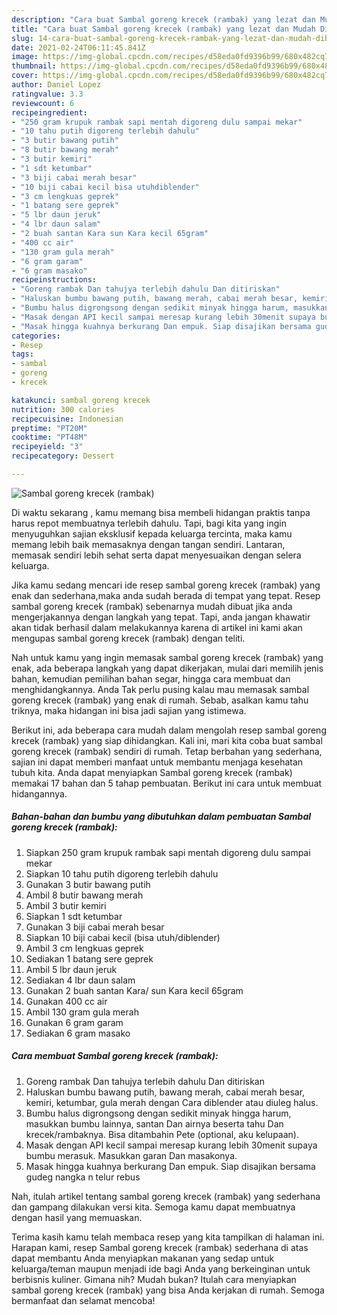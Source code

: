 ```yaml
---
description: "Cara buat Sambal goreng krecek (rambak) yang lezat dan Mudah Dibuat"
title: "Cara buat Sambal goreng krecek (rambak) yang lezat dan Mudah Dibuat"
slug: 14-cara-buat-sambal-goreng-krecek-rambak-yang-lezat-dan-mudah-dibuat
date: 2021-02-24T06:11:45.841Z
image: https://img-global.cpcdn.com/recipes/d58eda0fd9396b99/680x482cq70/sambal-goreng-krecek-rambak-foto-resep-utama.jpg
thumbnail: https://img-global.cpcdn.com/recipes/d58eda0fd9396b99/680x482cq70/sambal-goreng-krecek-rambak-foto-resep-utama.jpg
cover: https://img-global.cpcdn.com/recipes/d58eda0fd9396b99/680x482cq70/sambal-goreng-krecek-rambak-foto-resep-utama.jpg
author: Daniel Lopez
ratingvalue: 3.3
reviewcount: 6
recipeingredient:
- "250 gram krupuk rambak sapi mentah digoreng dulu sampai mekar"
- "10 tahu putih digoreng terlebih dahulu"
- "3 butir bawang putih"
- "8 butir bawang merah"
- "3 butir kemiri"
- "1 sdt ketumbar"
- "3 biji cabai merah besar"
- "10 biji cabai kecil bisa utuhdiblender"
- "3 cm lengkuas geprek"
- "1 batang sere geprek"
- "5 lbr daun jeruk"
- "4 lbr daun salam"
- "2 buah santan Kara sun Kara kecil 65gram"
- "400 cc air"
- "130 gram gula merah"
- "6 gram garam"
- "6 gram masako"
recipeinstructions:
- "Goreng rambak Dan tahujya terlebih dahulu Dan ditiriskan"
- "Haluskan bumbu bawang putih, bawang merah, cabai merah besar, kemiri, ketumbar, gula merah dengan Cara diblender atau diuleg halus."
- "Bumbu halus digrongsong dengan sedikit minyak hingga harum, masukkan bumbu lainnya, santan Dan airnya beserta tahu Dan krecek/rambaknya. Bisa ditambahin Pete (optional, aku kelupaan)."
- "Masak dengan API kecil sampai meresap kurang lebih 30menit supaya bumbu merasuk. Masukkan garan Dan masakonya."
- "Masak hingga kuahnya berkurang Dan empuk. Siap disajikan bersama gudeg nangka n telur rebus"
categories:
- Resep
tags:
- sambal
- goreng
- krecek

katakunci: sambal goreng krecek 
nutrition: 300 calories
recipecuisine: Indonesian
preptime: "PT20M"
cooktime: "PT48M"
recipeyield: "3"
recipecategory: Dessert

---
```



![Sambal goreng krecek (rambak)](https://img-global.cpcdn.com/recipes/d58eda0fd9396b99/680x482cq70/sambal-goreng-krecek-rambak-foto-resep-utama.jpg)

Di waktu  sekarang , kamu memang bisa membeli hidangan praktis tanpa harus repot membuatnya terlebih dahulu. Tapi, bagi kita yang ingin menyuguhkan sajian eksklusif kepada keluarga tercinta, maka kamu memang lebih baik memasaknya dengan tangan sendiri. Lantaran, memasak sendiri lebih sehat serta dapat menyesuaikan dengan selera keluarga.

Jika kamu sedang mencari ide resep sambal goreng krecek (rambak) yang enak dan sederhana,maka anda sudah berada di tempat yang tepat. Resep sambal goreng krecek (rambak)  sebenarnya mudah dibuat jika anda mengerjakannya dengan langkah yang tepat. Tapi, anda jangan khawatir akan tidak berhasil dalam melakukannya 
karena di artikel ini kami akan mengupas sambal goreng krecek (rambak) dengan teliti.  



Nah untuk kamu yang ingin memasak sambal goreng krecek (rambak) yang enak, ada beberapa langkah yang dapat dikerjakan, mulai dari memilih jenis bahan, kemudian pemilihan bahan segar, hingga cara membuat dan menghidangkannya. Anda Tak perlu pusing kalau mau memasak sambal goreng krecek (rambak) yang enak di rumah. Sebab, asalkan kamu  tahu triknya, maka hidangan ini bisa jadi sajian yang istimewa.

Berikut ini, ada beberapa cara mudah dalam mengolah resep sambal goreng krecek (rambak) yang siap dihidangkan. Kali ini, mari kita coba buat sambal goreng krecek (rambak) sendiri di rumah. Tetap berbahan yang sederhana, sajian ini dapat memberi manfaat untuk membantu menjaga kesehatan tubuh kita. Anda dapat menyiapkan Sambal goreng krecek (rambak) memakai 17 bahan dan 5 tahap pembuatan. Berikut ini cara untuk membuat hidangannya.

<!--inarticleads1-->

##### Bahan-bahan dan bumbu yang dibutuhkan dalam pembuatan Sambal goreng krecek (rambak):

1. Siapkan 250 gram krupuk rambak sapi mentah digoreng dulu sampai mekar
1. Siapkan 10 tahu putih digoreng terlebih dahulu
1. Gunakan 3 butir bawang putih
1. Ambil 8 butir bawang merah
1. Ambil 3 butir kemiri
1. Siapkan 1 sdt ketumbar
1. Gunakan 3 biji cabai merah besar
1. Siapkan 10 biji cabai kecil (bisa utuh/diblender)
1. Ambil 3 cm lengkuas geprek
1. Sediakan 1 batang sere geprek
1. Ambil 5 lbr daun jeruk
1. Sediakan 4 lbr daun salam
1. Gunakan 2 buah santan Kara/ sun Kara kecil 65gram
1. Gunakan 400 cc air
1. Ambil 130 gram gula merah
1. Gunakan 6 gram garam
1. Sediakan 6 gram masako




<!--inarticleads2-->

##### Cara membuat Sambal goreng krecek (rambak):

1. Goreng rambak Dan tahujya terlebih dahulu Dan ditiriskan
1. Haluskan bumbu bawang putih, bawang merah, cabai merah besar, kemiri, ketumbar, gula merah dengan Cara diblender atau diuleg halus.
1. Bumbu halus digrongsong dengan sedikit minyak hingga harum, masukkan bumbu lainnya, santan Dan airnya beserta tahu Dan krecek/rambaknya. Bisa ditambahin Pete (optional, aku kelupaan).
1. Masak dengan API kecil sampai meresap kurang lebih 30menit supaya bumbu merasuk. Masukkan garan Dan masakonya.
1. Masak hingga kuahnya berkurang Dan empuk. Siap disajikan bersama gudeg nangka n telur rebus




Nah, itulah artikel tentang  sambal goreng krecek (rambak)  yang sederhana dan gampang dilakukan versi kita. Semoga kamu dapat membuatnya dengan hasil yang memuaskan. 

Terima kasih kamu telah membaca resep yang kita tampilkan di halaman ini. Harapan kami, resep  Sambal goreng krecek (rambak) sederhana di atas dapat membantu Anda menyiapkan makanan yang sedap untuk keluarga/teman maupun menjadi ide bagi Anda yang berkeinginan untuk berbisnis kuliner. Gimana nih? Mudah bukan? Itulah cara menyiapkan sambal goreng krecek (rambak) yang bisa Anda kerjakan di rumah. Semoga bermanfaat dan selamat mencoba!

